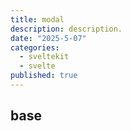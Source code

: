 ```yaml
---
title: modal
description: description.
date: "2025-5-07"
categories:
  - sveltekit
  - svelte
published: true
---
```


<script>
  import { ModalBase } from "$lib/components/docs/index.js";
</script>

## base

<ModalBase/>
